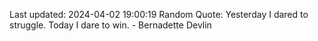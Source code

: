 Last updated: 2024-04-02 19:00:19
Random Quote: Yesterday I dared to struggle. Today I dare to win. - Bernadette Devlin